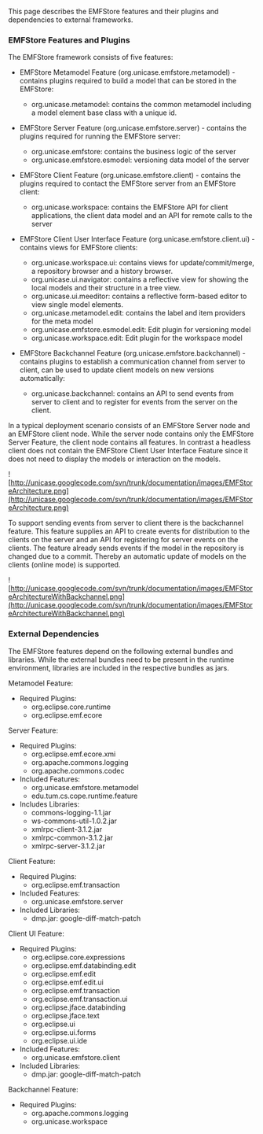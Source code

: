 This page describes the EMFStore features and their plugins and dependencies to external frameworks.

### EMFStore Features and Plugins ###

The EMFStore framework consists of five features:

  * EMFStore Metamodel Feature (org.unicase.emfstore.metamodel) - contains plugins required to build a model that can be stored in the EMFStore:
    * org.unicase.metamodel: contains the common metamodel including a model element base class with a unique id.

  * EMFStore Server Feature (org.unicase.emfstore.server) - contains the plugins required for running the EMFStore server:
    * org.unicase.emfstore: contains the business logic of the server
    * org.unicase.emfstore.esmodel: versioning data model of the server

  * EMFStore Client Feature (org.unicase.emfstore.client) - contains the plugins required to contact the EMFStore server from an EMFStore client:
    * org.unicase.workspace: contains the EMFStore API for client applications, the client data model and an API for remote calls to the server

  * EMFStore Client User Interface Feature (org.unicase.emfstore.client.ui) - contains views for EMFStore clients:
    * org.unicase.workspace.ui: contains views for update/commit/merge, a repository browser and a history browser.
    * org.unicase.ui.navigator: contains a reflective view for showing the local models and their structure in a tree view.
    * org.unicase.ui.meeditor: contains a reflective form-based editor to view single model elements.
    * org.unicase.metamodel.edit: contains the label and item providers for the meta model
    * org.unicase.emfstore.esmodel.edit: Edit plugin for versioning model
    * org.unicase.workspace.edit: Edit plugin for the workspace model

  * EMFStore Backchannel Feature (org.unicase.emfstore.backchannel) - contains plugins to establish a communication channel from server to client, can be used to update client models on new versions automatically:
    * org.unicase.backchannel: contains an API to send events from server to client and to register for events from the server on the client.

In a typical deployment scenario consists of an EMFStore Server node and an EMFStore client node. While the server node contains only the EMFStore Server Feature, the client node contains all features. In contrast a headless client does not contain the EMFStore Client User Interface Feature since it does not need to display the models or interaction on the models.

![http://unicase.googlecode.com/svn/trunk/documentation/images/EMFStoreArchitecture.png](http://unicase.googlecode.com/svn/trunk/documentation/images/EMFStoreArchitecture.png)

To support sending events from server to client there is the backchannel feature. This feature supplies an API to create events for distribution to the clients on the server and an API for registering for server events on the clients. The feature already sends events if the model in the repository is changed due to a commit. Thereby an automatic update of models on the clients (online mode) is supported.

![http://unicase.googlecode.com/svn/trunk/documentation/images/EMFStoreArchitectureWithBackchannel.png](http://unicase.googlecode.com/svn/trunk/documentation/images/EMFStoreArchitectureWithBackchannel.png)


### External Dependencies ###

The EMFStore features depend on the following external bundles and libraries. While the external bundles need to be present in the runtime environment, libraries are included in the respective bundles as jars.

Metamodel Feature:
  * Required Plugins:
    * org.eclipse.core.runtime
    * org.eclipse.emf.ecore

Server Feature:
  * Required Plugins:
    * org.eclipse.emf.ecore.xmi
    * org.apache.commons.logging
    * org.apache.commons.codec
  * Included Features:
    * org.unicase.emfstore.metamodel
    * edu.tum.cs.cope.runtime.feature
  * Includes Libraries:
    * commons-logging-1.1.jar
    * ws-commons-util-1.0.2.jar
    * xmlrpc-client-3.1.2.jar
    * xmlrpc-common-3.1.2.jar
    * xmlrpc-server-3.1.2.jar

Client Feature:
  * Required Plugins:
    * org.eclipse.emf.transaction
  * Included Features:
    * org.unicase.emfstore.server
  * Included Libraries:
    * dmp.jar: google-diff-match-patch

Client UI Feature:
  * Required Plugins:
    * org.eclipse.core.expressions
    * org.eclipse.emf.databinding.edit
    * org.eclipse.emf.edit
    * org.eclipse.emf.edit.ui
    * org.eclipse.emf.transaction
    * org.eclipse.emf.transaction.ui
    * org.eclipse.jface.databinding
    * org.eclipse.jface.text
    * org.eclipse.ui
    * org.eclipse.ui.forms
    * org.eclipse.ui.ide
  * Included Features:
    * org.unicase.emfstore.client
  * Included Libraries:
    * dmp.jar: google-diff-match-patch

Backchannel Feature:
  * Required Plugins:
    * org.apache.commons.logging
    * org.unicase.workspace